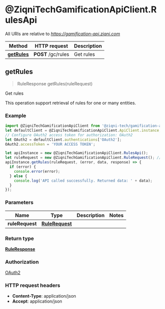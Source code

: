 # @ZiqniTechGamificationApiClient.RulesApi

All URIs are relative to *https://gamification-api.ziqni.com*

Method | HTTP request | Description
------------- | ------------- | -------------
[**getRules**](RulesApi.md#getRules) | **POST** /gc/rules | Get rules



## getRules

> RuleResponse getRules(ruleRequest)

Get rules

This operation support retrieval of rules for one or many entities.

### Example

```javascript
import @ZiqniTechGamificationApiClient from '@ziqni-tech/gamification-api-client';
let defaultClient = @ZiqniTechGamificationApiClient.ApiClient.instance;
// Configure OAuth2 access token for authorization: OAuth2
let OAuth2 = defaultClient.authentications['OAuth2'];
OAuth2.accessToken = 'YOUR ACCESS TOKEN';

let apiInstance = new @ZiqniTechGamificationApiClient.RulesApi();
let ruleRequest = new @ZiqniTechGamificationApiClient.RuleRequest(); // RuleRequest | 
apiInstance.getRules(ruleRequest, (error, data, response) => {
  if (error) {
    console.error(error);
  } else {
    console.log('API called successfully. Returned data: ' + data);
  }
});
```

### Parameters


Name | Type | Description  | Notes
------------- | ------------- | ------------- | -------------
 **ruleRequest** | [**RuleRequest**](RuleRequest.md)|  | 

### Return type

[**RuleResponse**](RuleResponse.md)

### Authorization

[OAuth2](../README.md#OAuth2)

### HTTP request headers

- **Content-Type**: application/json
- **Accept**: application/json

